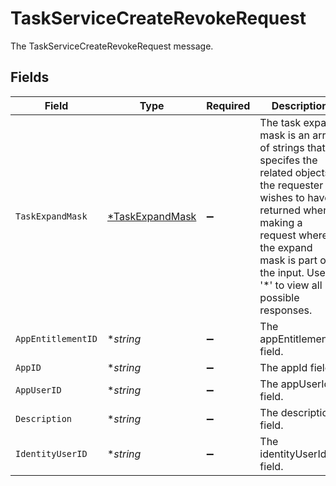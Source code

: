 # TaskServiceCreateRevokeRequest

The TaskServiceCreateRevokeRequest message.


## Fields

| Field                                                                                                                                                                                                                           | Type                                                                                                                                                                                                                            | Required                                                                                                                                                                                                                        | Description                                                                                                                                                                                                                     |
| ------------------------------------------------------------------------------------------------------------------------------------------------------------------------------------------------------------------------------- | ------------------------------------------------------------------------------------------------------------------------------------------------------------------------------------------------------------------------------- | ------------------------------------------------------------------------------------------------------------------------------------------------------------------------------------------------------------------------------- | ------------------------------------------------------------------------------------------------------------------------------------------------------------------------------------------------------------------------------- |
| `TaskExpandMask`                                                                                                                                                                                                                | [*TaskExpandMask](../../models/shared/taskexpandmask.md)                                                                                                                                                                        | :heavy_minus_sign:                                                                                                                                                                                                              |  The task expand mask is an array of strings that specifes the related objects the requester wishes to have returned when making a request where the expand mask is part of the input. Use '*' to view all possible responses.<br/> |
| `AppEntitlementID`                                                                                                                                                                                                              | **string*                                                                                                                                                                                                                       | :heavy_minus_sign:                                                                                                                                                                                                              | The appEntitlementId field.                                                                                                                                                                                                     |
| `AppID`                                                                                                                                                                                                                         | **string*                                                                                                                                                                                                                       | :heavy_minus_sign:                                                                                                                                                                                                              | The appId field.                                                                                                                                                                                                                |
| `AppUserID`                                                                                                                                                                                                                     | **string*                                                                                                                                                                                                                       | :heavy_minus_sign:                                                                                                                                                                                                              | The appUserId field.                                                                                                                                                                                                            |
| `Description`                                                                                                                                                                                                                   | **string*                                                                                                                                                                                                                       | :heavy_minus_sign:                                                                                                                                                                                                              | The description field.                                                                                                                                                                                                          |
| `IdentityUserID`                                                                                                                                                                                                                | **string*                                                                                                                                                                                                                       | :heavy_minus_sign:                                                                                                                                                                                                              | The identityUserId field.                                                                                                                                                                                                       |
